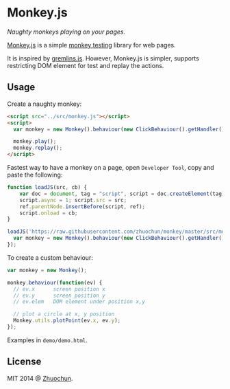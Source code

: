 # Monkey.js

_Naughty monkeys playing on your pages._

[Monkey.js](https://github.com/zhuochun/monkey) is a simple [monkey testing](http://en.wikipedia.org/wiki/Monkey_test) library for web pages.

It is inspired by [gremlins.js](https://github.com/marmelab/gremlins.js). However, Monkey.js is simpler, supports restricting DOM element for test and replay the actions.

## Usage

Create a naughty monkey:

```html
<script src="../src/monkey.js"></script>
<script>
  var monkey = new Monkey().behaviour(new ClickBehaviour().getHandler());

  monkey.play();
  monkey.replay();
</script>
```

Fastest way to have a monkey on a page, open `Developer Tool`, copy and paste the following:

```js
function loadJS(src, cb) {
    var doc = document, tag = "script", script = doc.createElement(tag), ref = doc.getElementsByTagName(tag)[0];
    script.async = 1; script.src = src;
    ref.parentNode.insertBefore(script, ref);
    script.onload = cb;
}

loadJS('https://raw.githubusercontent.com/zhuochun/monkey/master/src/monkey.js', function() {
  var monkey = new Monkey().behaviour(new ClickBehaviour().getHandler()); monkey.play();
});
```

To create a custom behaviour:

```js
var monkey = new Monkey();

monkey.behaviour(function(ev) {
  // ev.x      screen position x
  // ev.y      screen position y
  // ev.elem   DOM element under position x,y

  // plot a circle at x, y position
  Monkey.utils.plotPoint(ev.x, ev.y);
});
```

Examples in `demo/demo.html`.

## License

MIT 2014 @ [Zhuochun](https://github.com/zhuochun).
